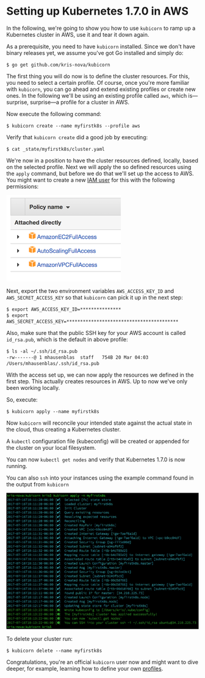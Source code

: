# Setting up Kubernetes 1.7.0 in AWS

In the following, we're going to show you how to use `kubicorn` to ramp up a Kubernetes cluster in AWS, use it and tear it down again.

As a prerequisite, you need to have `kubicorn` installed. Since we don't have binary releases yet, we assume you've got Go installed and simply do:

```
$ go get github.com/kris-nova/kubicorn
```

The first thing you will do now is to define the cluster resources. For this, you need to select a certain profile. Of course, once you're more familiar with `kubicorn`, you can go ahead and extend existing profiles or create new ones.
In the following we'll be using an existing profile called `aws`, which is—surprise, surprise—a profile for a cluster in AWS.

Now execute the following command:

```
$ kubicorn create --name myfirstk8s --profile aws
```

Verify that `kubicorn create` did a good job by executing:

```
$ cat _state/myfirstk8s/cluster.yaml
```

We're now in a position to have the cluster resources defined, locally, based on the selected profile. Next we will apply the so defined resources using the `apply` command, but before we do that we'll set up the access to AWS. You might want to create a new [IAM user](http://docs.aws.amazon.com/IAM/latest/UserGuide/id_users_create.html) for this with the following permissions:

![AWS IAM permissions required for kubicorn](../img/aws-iam-user-perm-screen-shot.png)

Next, export the two environment variables `AWS_ACCESS_KEY_ID` and `AWS_SECRET_ACCESS_KEY` so that `kubicorn` can pick it up in the next step:

```
$ export AWS_ACCESS_KEY_ID=***************
$ export AWS_SECRET_ACCESS_KEY=*****************************************
```

Also, make sure that the public SSH key for your AWS account is called `id_rsa.pub`, which is the default in above profile:

```
$ ls -al ~/.ssh/id_rsa.pub
-rw-------@ 1 mhausenblas  staff   754B 20 Mar 04:03 /Users/mhausenblas/.ssh/id_rsa.pub
```

With the access set up, we can now apply the resources we defined in the first step. This actually creates resources in AWS. Up to now we've only been working locally.

So, execute:

```
$ kubicorn apply --name myfirstk8s
```

Now `kubicorn` will reconcile your intended state against the actual state in the cloud, thus creating a Kubernetes cluster.

A `kubectl` configuration file (kubeconfig) will be created or appended for the cluster on your local filesystem.

You can now `kubectl get nodes` and verify that Kubernetes 1.7.0 is now running.

You can also `ssh` into your instances using the example command found in the output from `kubicorn`

![AWS IAM permissions required for kubicorn](../img/aws-example-apply.png)

To delete your cluster run:

```
$ kubicorn delete --name myfirstk8s
```

Congratulations, you're an official `kubicorn` user now and might want to dive deeper,
for example, learning how to define your own [profiles](https://github.com/kris-nova/kubicorn/tree/master/profiles).
